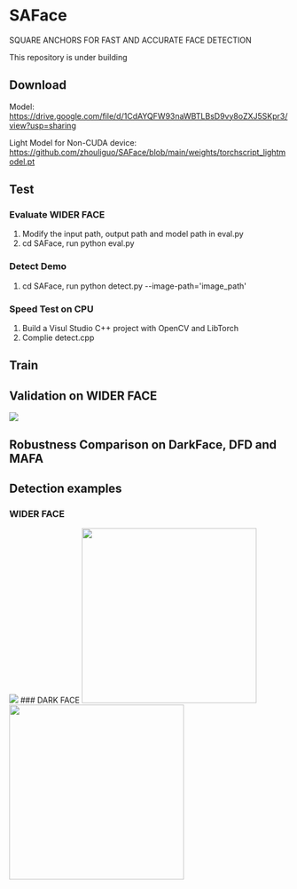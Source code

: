 # SAFace
SQUARE ANCHORS FOR FAST AND ACCURATE FACE DETECTION

This repository is under building

## Download

Model: https://drive.google.com/file/d/1CdAYQFW93naWBTLBsD9vy8oZXJ5SKpr3/view?usp=sharing

Light Model for Non-CUDA device: https://github.com/zhouliguo/SAFace/blob/main/weights/torchscript_lightmodel.pt

## Test
### Evaluate WIDER FACE
1. Modify the input path, output path and model path in eval.py
2. cd SAFace, run python eval.py

### Detect Demo
1. cd SAFace, run python detect.py --image-path='image_path'

### Speed Test on CPU
1. Build a Visul Studio C++ project with OpenCV and LibTorch
2. Complie detect.cpp

## Train

## Validation on WIDER FACE

<img src="https://github.com/zhouliguo/SAFace/blob/main/results/wider.png">

## Robustness Comparison on DarkFace, DFD and MAFA
## Detection examples

### WIDER FACE
<img src="https://github.com/zhouliguo/SAFace/blob/main/results/wider_example.png">
### DARK FACE
<img src="https://github.com/zhouliguo/SAFace/blob/main/results/311d.png" height="315"><img src="https://github.com/zhouliguo/SAFace/blob/main/results/1041d.png" height="315">
